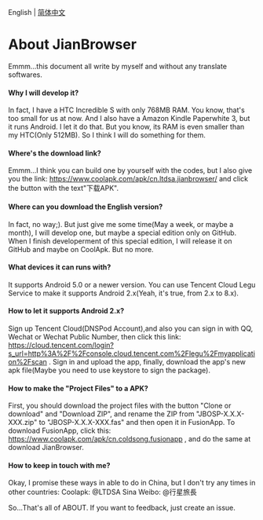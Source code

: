 English | [简体中文](./ABOUT_CN.md)
# About JianBrowser

Emmm...this document all write by myself and without any translate softwares.

#### Why I will develop it?

In fact, I have a HTC Incredible S with only 768MB RAM. You know, that's too small for us at now. And I also have a Amazon Kindle Paperwhite 3, but it runs Android. I let it do that. But you know, its RAM is even  smaller than my HTC(Only 512MB). So I think I will do something for them.

#### Where's the download link?

Emmm...I think you can build one by yourself with the codes, but I also give you the link: https://www.coolapk.com/apk/cn.ltdsa.jianbrowser/ and click the button with the text"下载APK".

#### Where can you download the English version?

In fact, no way;). But just give me some time(May a week, or maybe a month), I will develop one, but maybe a special edition only on GitHub. When I finish developerment of this special edition, I will release it on GitHub and maybe on CoolApk. But no more.

#### What devices it can runs with?

It supports Android 5.0 or a newer version. You can use Tencent Cloud Legu Service to make it supports Android 2.x(Yeah, it's true, from 2.x to 8.x).

#### How to let it supports Android 2.x?

Sign up Tencent Cloud(DNSPod Account),and also you can sign in with QQ, Wechat or Wechat Public Number, then click this link: https://cloud.tencent.com/login?s_url=http%3A%2F%2Fconsole.cloud.tencent.com%2Flegu%2Fmyapplication%2Fscan . Sign in and upload the app, finally, download the app's new apk file(Maybe you need to use keystore to sign the package).

#### How to make the "Project Files" to a APK?

First, you should download the project files with the button "Clone or download" and "Download ZIP", and rename the ZIP from "JBOSP-X.X.X-XXX.zip" to "JBOSP-X.X.X-XXX.fas" and then open it in FusionApp. To download FusionApp, click this: https://www.coolapk.com/apk/cn.coldsong.fusionapp , and do the same at download JianBrowser.

#### How to keep in touch with me?

Okay, I promise these ways in able to do in China, but I don't try any times in other countries:
Coolapk: @LTDSA
Sina Weibo: @行星旅長

So...That's all of ABOUT. If you want to feedback, just create an issue.
